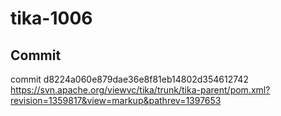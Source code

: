 # tika-1006

## Commit
commit d8224a060e879dae36e8f81eb14802d354612742
https://svn.apache.org/viewvc/tika/trunk/tika-parent/pom.xml?revision=1359817&view=markup&pathrev=1397653